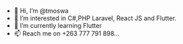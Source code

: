 - 👋 Hi, I’m @tmoswa
- 👀 I’m interested in C#,PHP Laravel, React JS and Flutter.
- 🌱 I’m currently learning Flutter
- 📫 Reach me on +263 777 791 898...

<!---
tmoswa/tmoswa is a ✨ special ✨ repository because its `README.md` (this file) appears on your GitHub profile.
You can click the Preview link to take a look at your changes.
--->
